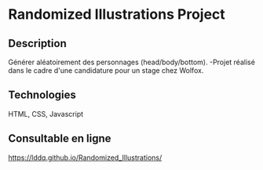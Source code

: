 # Randomized Illustrations Project

## Description
Générer aléatoirement des personnages (head/body/bottom).
-Projet réalisé dans le cadre d'une candidature pour un stage chez Wolfox.

## Technologies
HTML, CSS, Javascript

## Consultable en ligne 
https://lddq.github.io/Randomized_Illustrations/
